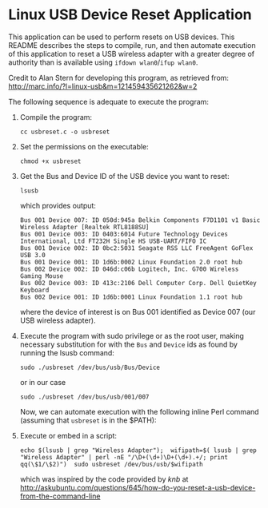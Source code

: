 # Linux USB Device Reset Application

This application can be used to perform resets on USB devices.  This README describes the steps to compile, run, and then automate execution of this application to reset a USB wireless adapter with a greater degree of authority than is available using `ifdown wlan0`/`ifup wlan0`.

Credit to Alan Stern for developing this program, as retrieved from: http://marc.info/?l=linux-usb&m=121459435621262&w=2

The following sequence is adequate to execute the program:

1. Compile the program:

   `cc usbreset.c -o usbreset`

2. Set the permissions on the executable:

   `chmod +x usbreset`

3. Get the Bus and Device ID of the USB device you want to reset:

   ```
   lsusb
   ```
   which provides output:

   ```
   Bus 001 Device 007: ID 050d:945a Belkin Components F7D1101 v1 Basic Wireless Adapter [Realtek RTL8188SU]
   Bus 001 Device 003: ID 0403:6014 Future Technology Devices International, Ltd FT232H Single HS USB-UART/FIFO IC
   Bus 001 Device 002: ID 0bc2:5031 Seagate RSS LLC FreeAgent GoFlex USB 3.0
   Bus 001 Device 001: ID 1d6b:0002 Linux Foundation 2.0 root hub
   Bus 002 Device 002: ID 046d:c06b Logitech, Inc. G700 Wireless Gaming Mouse
   Bus 002 Device 003: ID 413c:2106 Dell Computer Corp. Dell QuietKey Keyboard
   Bus 002 Device 001: ID 1d6b:0001 Linux Foundation 1.1 root hub
   ```
   where the device of interest is on Bus 001 identified as Device 007 (our USB wireless adapter).


4. Execute the program with sudo privilege or as the root user, making necessary substitution for with the `Bus` and `Device` ids as found by running the lsusb command:

   ```sudo ./usbreset /dev/bus/usb/Bus/Device```

   or in our case

   ```sudo ./usbreset /dev/bus/usb/001/007```

   Now, we can automate execution with the following inline Perl command (assuming that `usbreset` is in the $PATH):

5. Execute or embed in a script:

    ```echo $(lsusb | grep "Wireless Adapter");  wifipath=$( lsusb | grep "Wireless Adapter" | perl -nE "/\D+(\d+)\D+(\d+).+/; print qq(\$1/\$2)")  sudo usbreset /dev/bus/usb/$wifipath```

    which was inspired by the code provided by *knb* at http://askubuntu.com/questions/645/how-do-you-reset-a-usb-device-from-the-command-line
